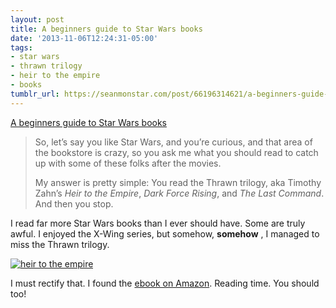 ```yaml
---
layout: post
title: A beginners guide to Star Wars books
date: '2013-11-06T12:24:31-05:00'
tags:
- star wars
- thrawn trilogy
- heir to the empire
- books
tumblr_url: https://seanmonstar.com/post/66196314621/a-beginners-guide-to-star-wars-books
---
```

[A beginners guide to Star Wars books](http://dunc.wordpress.com/2013/09/17/a-no-bullshit-beginners-guide-to-star-wars-books/)  

> So, let’s say you like Star Wars, and you’re curious, and that area of the bookstore is crazy, so you ask me what you should read to catch up with some of these folks after the movies.
> 
> My answer is pretty simple: You read the Thrawn trilogy, aka Timothy Zahn’s _Heir to the Empire_, _Dark Force Rising_, and _The Last Command_. And then you stop.

I read far more Star Wars books than I ever should have. Some are truly awful. I enjoyed the X-Wing series, but somehow, **somehow** , I managed to miss the Thrawn trilogy.

[![heir to the empire](https://i.cloudup.com/5C6PIA448E.jpg)](http://www.amazon.com/gp/product/B00513HX7Y/?tag=seanmonstar-20)

I must rectify that. I found the [ebook on Amazon](http://www.amazon.com/gp/product/B00513HX7Y/?tag=seanmonstar-20). Reading time. You should too!

